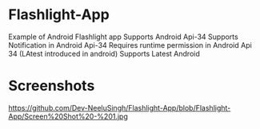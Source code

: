 # Flashlight-App
Example of Android Flashlight app 
Supports Android Api-34
Supports Notification in Android Api-34
Requires runtime permission in Android Api 34 (LAtest introduced in android)
Supports Latest Android
# Screenshots
https://github.com/Dev-NeeluSingh/Flashlight-App/blob/Flashlight-App/Screen%20Shot%20-%201.jpg
